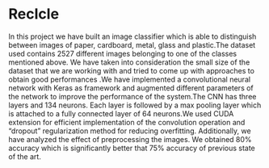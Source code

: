 # RecIcle
In this project we have built an image classifier which is able to distinguish between images of paper, cardboard, metal, glass and plastic.The dataset used contains 2527 different images belonging to one of the classes mentioned above. We have taken into consideration the small size of the dataset that we are working with and tried to come up with approaches to obtain good performances .We have implemented a convolutional neural network with Keras as framework and augmented different parameters of the network to improve the performance of the system.The CNN has three layers and  134 neurons. Each layer is followed by a max pooling layer which is attached to a fully connected layer of 64 neurons.We used CUDA extension for efficient implementation of the convolution operation and  “dropout” regularization method for reducing overfitting. Additionally, we have analyzed the effect of preprocessing the images. We obtained 80% accuracy which is significantly better that 75% accuracy of previous state of the art.
